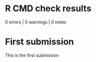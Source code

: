 # R CMD check results
0 errors | 0 warnings | 0 notes

# First submission
This is the first submission
